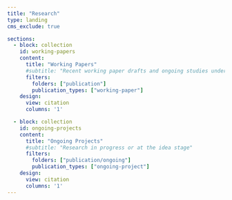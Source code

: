 ```yaml
---
title: "Research"
type: landing
cms_exclude: true

sections:
  - block: collection
    id: working-papers
    content:
      title: "Working Papers"
      #subtitle: "Recent working paper drafts and ongoing studies under peer review"
      filters:
        folders: ["publication"]
        publication_types: ["working-paper"]
    design:
      view: citation
      columns: '1'

  - block: collection
    id: ongoing-projects
    content:
      title: "Ongoing Projects"
      #subtitle: "Research in progress or at the idea stage"
      filters:
        folders: ["publication/ongoing"]
        publication_types: ["ongoing-project"]
    design:
      view: citation
      columns: '1'
---
```

